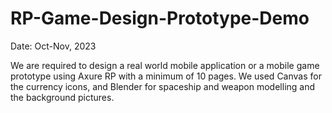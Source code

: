 # RP-Game-Design-Prototype-Demo
Date: Oct-Nov, 2023

We are required to design a real world mobile application or a mobile game prototype using Axure RP with a minimum of 10 pages. We used Canvas for the currency icons, and Blender for spaceship and weapon modelling and the background pictures.


